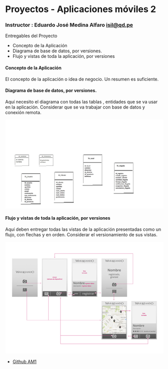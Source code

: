 # Proyectos - Aplicaciones móviles 2

### Instructor : Eduardo José Medina Alfaro isil@qd.pe


Entregables del Proyecto

  * Concepto de la Aplicación
  * Diagrama de base de datos, por versiones. 
  * Flujo y vistas de toda la aplicación, por versiones


#### Concepto de la Aplicación
  El concepto de la aplicación o idea de negocio. Un resumen es suficiente.

#### Diagrama de base de datos, por versiones.
  Aquí necesito el diagrama con todas las tablas , entidades que se va usar en la aplicación.
  Considerar que se va trabajar con base de datos y conexión remota.

   ![Modelado BD](https://github.com/ISILAndroid/am2_group2015_1/blob/proyectos/modelado.jpg)

#### Flujo y vistas de toda la aplicación, por versiones
  Aquí deben entregar todas las vistas de la aplicación presentadas como un flujo, con flechas y en orden. Considerar el versionamiento de sus vistas.

   ![Wireframe](https://github.com/ISILAndroid/am2_group2015_1/blob/proyectos/wireframe.png)


 * [Github AM1](https://github.com/ISILAndroid/am1_group2015_1)

